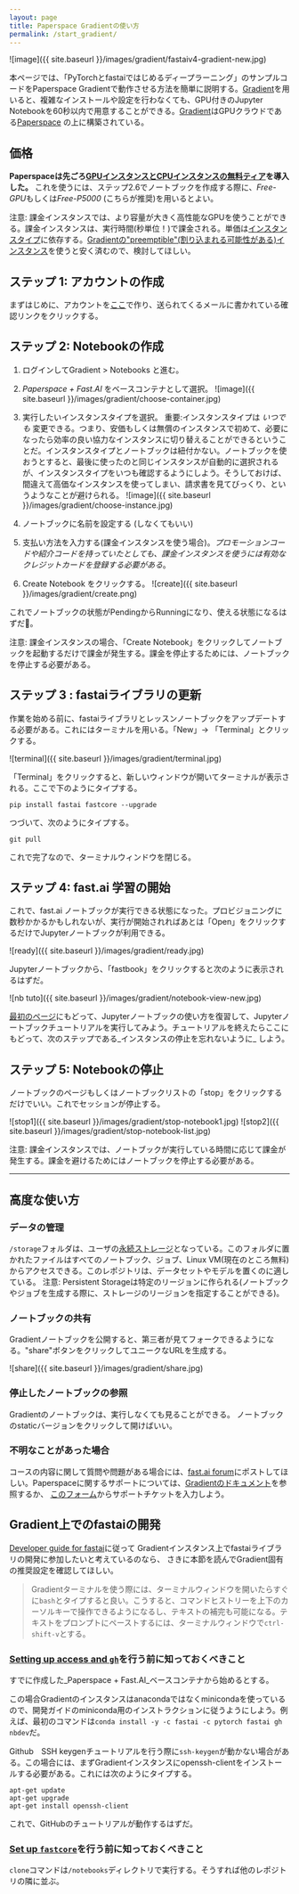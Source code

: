 ```yaml
---
layout: page
title: Paperspace Gradientの使い方
permalink: /start_gradient/
---
```


![image]({{ site.baseurl }}/images/gradient/fastaiv4-gradient-new.jpg)

本ページでは、「PyTorchとfastaiではじめるディープラーニング」のサンプルコードをPaperspace Gradientで動作させる方法を簡単に説明する。[Gradient](https://gradient.paperspace.com/)を用いると、複雑なインストールや設定を行わなくても、GPU付きのJupyter Notebookを60秒以内で用意することができる。[Gradient](https://gradient.paperspace.com/)はGPUクラウドである[Paperspace](https://www.paperspace.com/)
の上に構築されている。


## 価格

**Paperspaceは先ごろ[GPUインスタンスとCPUインスタンスの無料ティア](https://docs.paperspace.com/gradient/instances/free-instances)を導入した。** これを使うには、ステップ2.6でノートブックを作成する際に、*Free-GPU*もしくは*Free-P5000* (こちらが推奨)を用いるとよい。 

注意: 課金インスタンスでは、より容量が大きく高性能なGPUを使うことができる。課金インスタンスは、実行時間(秒単位！)で課金される。単価は[インスタンスタイプ](https://gradient.paperspace.com/instances)に依存する。[Gradientの"preemptible"(割り込まれる可能性がある)インスタンス](https://docs.paperspace.com/gradient/instances/preemptible-instances)を使うと安く済むので、検討してほしい。
 
## ステップ 1: アカウントの作成

まずはじめに、アカウントを[ここ](https://console.paperspace.com/signup?gradient=true)で作り、送られてくるメールに書かれている確認リンクをクリックする。
 
## ステップ 2: Notebookの作成

1. ログインしてGradient > Notebooks と進む。

1. _Paperspace + Fast.AI_ をベースコンテナとして選択。
![image]({{ site.baseurl }}/images/gradient/choose-container.jpg)

1. 実行したいインスタンスタイプを選択。
重要:インスタンスタイプは _いつでも_ 変更できる。つまり、安価もしくは無償のインスタンスで初めて、必要になったら効率の良い協力なインスタンスに切り替えることができるということだ。インスタンスタイプとノートブックは紐付かない。ノートブックを使おうとすると、最後に使ったのと同じインスタンスが自動的に選択されるが、インスタンスタイプをいつも確認するようにしよう。そうしておけば、間違えて高価なインスタンスを使ってしまい、請求書を見てびっくり、というようなことが避けられる。
![image]({{ site.baseurl }}/images/gradient/choose-instance.jpg)

1. ノートブックに名前を設定する (しなくてもいい)

1. 支払い方法を入力する(課金インスタンスを使う場合)。_プロモーションコードや紹介コードを持っていたとしても、課金インスタンスを使うには有効なクレジットカードを登録する必要がある_。

1. Create Notebook をクリックする。
![create]({{ site.baseurl }}/images/gradient/create.png)

これでノートブックの状態がPendingからRunningになり、使える状態になるはずだ🌟。

注意: 課金インスタンスの場合、「Create Notebook」をクリックしてノートブックを起動するだけで課金が発生する。課金を停止するためには、ノートブックを停止する必要がある。

## ステップ 3 : fastaiライブラリの更新

作業を始める前に、fastaiライブラリとレッスンノートブックをアップデートする必要がある。これにはターミナルを用いる。「New」->
「Terminal」とクリックする。

![terminal]({{ site.baseurl }}/images/gradient/terminal.jpg)

「Terminal」をクリックすると、新しいウィンドウが開いてターミナルが表示される。ここで下のようにタイプする。


    pip install fastai fastcore --upgrade

つづいて、次のようにタイプする。

    git pull

これで完了なので、ターミナルウィンドウを閉じる。


## ステップ 4: fast.ai 学習の開始

これで、fast.ai ノートブックが実行できる状態になった。プロビジョニングに数秒かかるかもしれないが、実行が開始されればあとは「Open」をクリックするだけでJupyterノートブックが利用できる。

![ready]({{ site.baseurl }}/images/gradient/ready.jpg)

Jupyterノートブックから、「fastbook」をクリックすると次のように表示されるはずだ。

![nb tuto]({{ site.baseurl }}/images/gradient/notebook-view-new.jpg)

[最初のページ](https://course.fast.ai/index.html)にもどって、Jupyterノートブックの使い方を復習して、Jupyterノートブックチュートリアルを実行してみよう。チュートリアルを終えたらここにもどって、次のステップである_インスタンスの停止を忘れないように_ しよう。
 
## ステップ 5: Notebookの停止

ノートブックのページもしくはノートブックリストの「stop」をクリックするだけでいい。これでセッションが停止する。

![stop1]({{ site.baseurl }}/images/gradient/stop-notebook1.jpg)
![stop2]({{ site.baseurl }}/images/gradient/stop-notebook-list.jpg)

注意: 課金インスタンスでは、ノートブックが実行している時間に応じて課金が発生する。課金を避けるためにはノートブックを停止する必要がある。

* * *

## 高度な使い方

### データの管理
`/storage`フォルダは、ユーザの[永続ストレージ](https://docs.paperspace.com/gradient/data/storage#persistent-storage)となっている。このフォルダに置かれたファイルはすべてのノートブック、ジョブ、Linux VM(現在のところ無料)からアクセスできる。このレポジトリは、データセットやモデルを置くのに適している。
注意: Persistent Storageは特定のリージョンに作られる(ノートブックやジョブを生成する際に、ストレージのリージョンを指定することができる)。


### ノートブックの共有

Gradientノートブックを公開すると、第三者が見てフォークできるようになる。"share"ボタンをクリックしてユニークなURLを生成する。

![share]({{ site.baseurl }}/images/gradient/share.jpg)

### 停止したノートブックの参照

Gradientのノートブックは、実行しなくても見ることができる。
ノートブックのstaticバージョンをクリックして開けばいい。

### 不明なことがあった場合

コースの内容に関して質問や問題がある場合には、[fast.ai forum](http://forums.fast.ai/)にポストしてほしい。Paperspaceに関するサポートについては、[Gradientのドキュメント](https://docs.paperspace.com/gradient/)を参照するか、 [このフォーム](https://support.paperspace.com/hc/en-us/requests/new)からサポートチケットを入力しよう。

## Gradient上でのfastaiの開発

[Developer guide for fastai](http://docs.fast.ai/dev-setup)に従って
Gradientインスタンス上でfastaiライブラリの開発に参加したいと考えているのなら、
さきに本節を読んでGradient固有の推奨設定を確認してほしい。


> Gradientターミナルを使う際には、ターミナルウィンドウを開いたらすぐに`bash`とタイプすると良い。こうすると、コマンドヒストリーを上下のカーソルキーで操作できるようになるし、テキストの補完も可能になる。テキストをプロンプトにペーストするには、ターミナルウィンドウで`ctrl-shift-v`とする。

### [Setting up access and `gh`](http://docs.fast.ai/dev-setup#Setting-up-access-and-gh)を行う前に知っておくべきこと

すでに作成した_Paperspace + Fast.AI_ベースコンテナから始めるとする。

この場合Gradientのインスタンスはanacondaではなくminicondaを使っているので、開発ガイドのminiconda用のインストラクションに従うようにしよう。例えば、最初のコマンドは`conda install -y -c fastai -c pytorch fastai gh nbdev`だ。

Github　SSH keygenチュートリアルを行う際に`ssh-keygen`が動かない場合がある。この場合には、まずGradientインスタンスにopenssh-clientをインストールする必要がある。これには次のようにタイプする。
 
    apt-get update
    apt-get upgrade
    apt-get install openssh-client

これで、GitHubのチュートリアルが動作するはずだ。

### [Set up `fastcore`](http://docs.fast.ai/dev-setup#Set-up-fastcore)を行う前に知っておくべきこと

`clone`コマンドは`/notebooks`ディレクトリで実行する。そうすれば他のレポジトリの隣に並ぶ。
 

